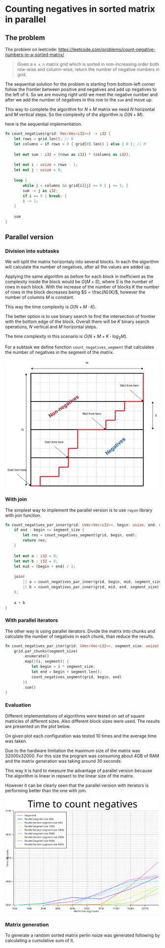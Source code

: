 # Counting negatives in sorted matrix in parallel

## The problem

The problem on leetcode:
https://leetcode.com/problems/count-negative-numbers-in-a-sorted-matrix/

>Given a `m x n` matrix grid which is sorted in non-increasing order both row-wise and column-wise, return the number of negative numbers in grid.

The sequential solution for the problem is starting from bottom-left corner follow the frontier between positive and negatives and add up negatives to the left of it.
So we are moving right until we meet the negative number and after we add the number of negatives in this row to the `sum` and move up.

This way to complete the algorithm for $N \times M$ matrix we need $N$ horizontal and $M$ vertical steps. So the complexity of the algorithm is $O(N + M)$.

here is the sequential implementation.

```rust
fn count_negatives(grid: Vec<Vec<i32>>) -> i32 {
    let rows = grid.len(); // N
    let columns = if rows > 0 { grid[0].len() } else { 0 }; // M

    let mut sum : i32 = (rows as i32) * (columns as i32);

    let mut i : usize = rows - 1;
    let mut j : usize = 0;

    loop {
        while j < columns && grid[i][j] >= 0 { j += 1; }
        sum -= j as i32;
        if i == 0 { break; }
        i -= 1;
    }

    sum
}
```


## Parallel version

### Division into subtasks
We will split the matrix horizontaly into several blocks. In each the algorithm will calculate the number of negatives, after all the values are added up.

Applying the same algorithm as before for each block in inefficient as the complexity inside the block would be $O(M + S)$, where $S$ is the number of rows in each block. With the increase of the number of blocks $K$ the number of rows in the block decreases being $S = \frac{N}{K}$, however the number of columns $M$ is constant.

This way the time complexity is $O(N + M \cdot K)$.

The better option is to use binary search to find the intersection of frontier with the bottom edge of the block. Overall there will be $K$ binary search operations, $N$ vertical and $M$ horizontal steps.

The time complexity in this scenario is $O(N + M + K \cdot log_2M)$.

For a subtask we define function `count_negatives_segment` that calculates the number of negatives in the segment of the matrix.

![alt text](images/diagram.png)


### With join

The simplest way to implement the parallel version is to use `rayon` library with join function.

```rust
fn count_negatives_par_inner(grid: &Vec<Vec<i32>>, begin: usize, end: usize, segment_size: usize) -> i32 {
    if end - begin <= segment_size {
        let res = count_negatives_segment(grid, begin, end);
        return res;
    }

    let mut a : i32 = 0;
    let mut b : i32 = 0;
    let mid = (begin + end) / 2;

    join(
        || a = count_negatives_par_inner(grid, begin, mid, segment_size),
        || b = count_negatives_par_inner(grid, mid, end, segment_size)
    );

    a + b
}
```

### With parallel iterators

The other way is using parallel iterators. Divide the matrix into chunks and calculate the number of negatives in each chunk, than reduce the results.

```rust
fn count_negatives_par_iter(grid: &Vec<Vec<i32>>, segment_size: usize) -> i32 {
    grid.par_chunks(segment_size)
        .enumerate()
        .map(|(i, segment)| {
            let begin = i * segment_size;
            let end = begin + segment.len();
            count_negatives_segment(grid, begin, end)
        })
        .sum()
}
```

### Evaluation

Different implementations of algorithms were tested on set of square matricies of different sizes. Also different block sizes were used. The results are presented on the plot below.

On given plot each configuration was tested 10 times and the average time was taken.

Due to the hardware limitation the maximum size of the matrix was 32000x32000. For this size the program was consuming about 4GB of RAM and the matrix generation was taking around 30 seconds.

This way it is hard to measure the advantage of parallel version because The algorithm is linear in repsect to the linear size of the matrix.

However it can be clearly seen that the parallel version with iterators is performing better than the one with join.

![](images/count-neg-plot.png)

### Matrix generation

To generate a random sorted matrix perlin noize was generated following by calculating a cumulative sum of it.